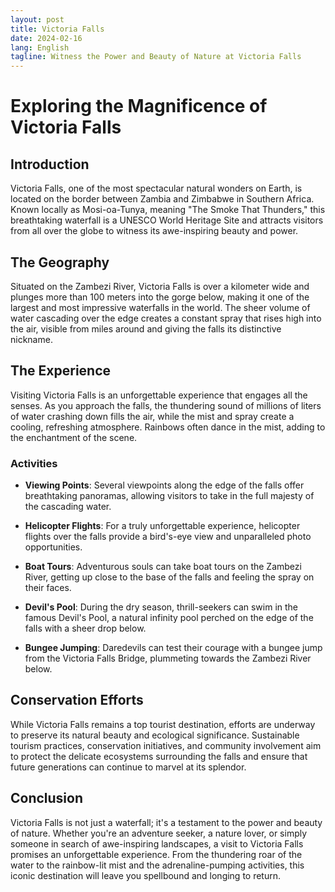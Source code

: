 ```yaml
---
layout: post
title: Victoria Falls
date: 2024-02-16
lang: English
tagline: Witness the Power and Beauty of Nature at Victoria Falls
---
```


# Exploring the Magnificence of Victoria Falls

## Introduction

Victoria Falls, one of the most spectacular natural wonders on Earth, is located on the border between Zambia and Zimbabwe in Southern Africa. Known locally as Mosi-oa-Tunya, meaning "The Smoke That Thunders," this breathtaking waterfall is a UNESCO World Heritage Site and attracts visitors from all over the globe to witness its awe-inspiring beauty and power.

## The Geography

Situated on the Zambezi River, Victoria Falls is over a kilometer wide and plunges more than 100 meters into the gorge below, making it one of the largest and most impressive waterfalls in the world. The sheer volume of water cascading over the edge creates a constant spray that rises high into the air, visible from miles around and giving the falls its distinctive nickname.

## The Experience

Visiting Victoria Falls is an unforgettable experience that engages all the senses. As you approach the falls, the thundering sound of millions of liters of water crashing down fills the air, while the mist and spray create a cooling, refreshing atmosphere. Rainbows often dance in the mist, adding to the enchantment of the scene.

### Activities

- **Viewing Points**: Several viewpoints along the edge of the falls offer breathtaking panoramas, allowing visitors to take in the full majesty of the cascading water.
  
- **Helicopter Flights**: For a truly unforgettable experience, helicopter flights over the falls provide a bird's-eye view and unparalleled photo opportunities.
  
- **Boat Tours**: Adventurous souls can take boat tours on the Zambezi River, getting up close to the base of the falls and feeling the spray on their faces.
  
- **Devil's Pool**: During the dry season, thrill-seekers can swim in the famous Devil's Pool, a natural infinity pool perched on the edge of the falls with a sheer drop below.
  
- **Bungee Jumping**: Daredevils can test their courage with a bungee jump from the Victoria Falls Bridge, plummeting towards the Zambezi River below.

## Conservation Efforts

While Victoria Falls remains a top tourist destination, efforts are underway to preserve its natural beauty and ecological significance. Sustainable tourism practices, conservation initiatives, and community involvement aim to protect the delicate ecosystems surrounding the falls and ensure that future generations can continue to marvel at its splendor.

## Conclusion

Victoria Falls is not just a waterfall; it's a testament to the power and beauty of nature. Whether you're an adventure seeker, a nature lover, or simply someone in search of awe-inspiring landscapes, a visit to Victoria Falls promises an unforgettable experience. From the thundering roar of the water to the rainbow-lit mist and the adrenaline-pumping activities, this iconic destination will leave you spellbound and longing to return.
